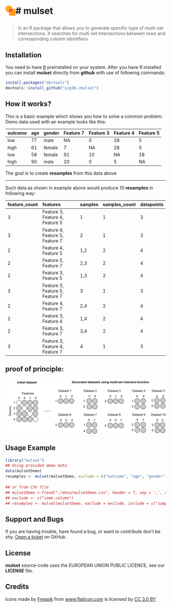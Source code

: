 
<!-- README.md is generated from README.Rmd. Please edit that file -->

<h1>

<img src="images/intersect_32.png"
  width="32"
  height="32"
  style="float:left;"> \# mulset

</h1>

> Is an R package that allows you to generate specific type of multi-set
> intersections. It searches for multi set intersections between rows
> and corresponding column identifiers.

## Installation

You need to have [R](https://cloud.r-project.org/) preinstalled on your
system. After you have R installed you can install **mulset** directly
from **github** with use of following commands:

``` r
install.packages("devtools")
devtools::install_github("LogIN-/mulset")
```

## How it works?

This is a basic example which shows you how to solve a common problem.
Demo data used with an example looks like
this:

| outcome | age | gender | Feature 7 | Feature 3 | Feature 4 | Feature 5 |
| ------- | --- | ------ | --------- | --------- | --------- | --------- |
| low     | 77  | male   | NA        | 0         | 28        | 5         |
| high    | 61  | female | 7         | NA        | 28        | 5         |
| low     | 58  | female | 91        | 10        | NA        | 18        |
| high    | 90  | male   | 20        | 0         | 5         | NA        |

The goal is to create **resamples** from this data above

-----

Such data as shown in example above would produce 10 **resamples** in
following
way:

| feature\_count | features                        | samples | samples\_count | datapoints |
| :------------- | :------------------------------ | :------ | :------------- | :--------- |
| 3              | Feature 3, Feature 4, Feature 5 | 1       | 1              | 3          |
| 3              | Feature 4, Feature 5, Feature 7 | 2       | 1              | 3          |
| 2              | Feature 4, Feature 5            | 1,2     | 2              | 4          |
| 2              | Feature 5, Feature 7            | 2,3     | 2              | 4          |
| 2              | Feature 3, Feature 5            | 1,3     | 2              | 4          |
| 3              | Feature 3, Feature 5, Feature 7 | 3       | 1              | 3          |
| 2              | Feature 4, Feature 7            | 2,4     | 2              | 4          |
| 2              | Feature 3, Feature 4            | 1,4     | 2              | 4          |
| 2              | Feature 3, Feature 7            | 3,4     | 2              | 4          |
| 3              | Feature 3, Feature 4, Feature 7 | 4       | 1              | 3          |

## proof of principle:

![Pseudo code graph](images/mulset.png)

## Usage Example

``` r
library("mulset")
## Using provided demo data
data(mulsetDemo)
resamples <- mulset(mulsetDemo, exclude = c("outcome", "age", "gender"), 250)

## or from CSV file
## mulsetDemo <-fread("./data/mulsetDemo.csv", header = T, sep = ',', stringsAsFactors = FALSE, data.table = FALSE)
## exclude <- c("come_column")
## resamples <- mulset(mulsetDemo, exclude = exclude, include = c("samples_count", "datapoints"), maxIntersections = 250, hashMethod = "sha1")
```

## Support and Bugs

If you are having trouble, have found a bug, or want to contribute don’t
be shy. [Open a ticket](https://github.com/LogIN-/mulset/issues) on
GitHub.

## License

**mulset** source-code uses the EUROPEAN UNION PUBLIC LICENCE, see our
**LICENSE** file.

## Credits

<div>

Icons made by
<a href="http://www.freepik.com" title="Freepik">Freepik</a> from
<a href="https://www.flaticon.com/" title="Flaticon">www.flaticon.com</a>
is licensed by
<a href="http://creativecommons.org/licenses/by/3.0/" title="Creative Commons BY 3.0" target="_blank">CC
3.0 BY</a>

</div>
